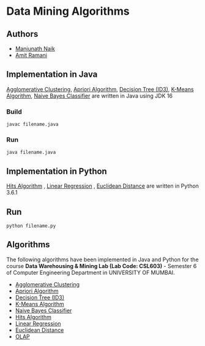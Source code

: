 # Data Mining Algorithms

## Authors

-   [Manjunath Naik](https://github.com/Manu1ND)
-   [Amit Ramani](https://github.com/Ichigo27)

## Implementation in Java

[Agglomerative Clustering](Agglomerative_Clustering), [Apriori Algorithm](Apriori), [Decision Tree (ID3)](Decision_Tree_ID3), [K-Means Algorithm](K-Means), [Naive Bayes Classifier](Naive_Bayes_Classifier) are written in Java using JDK 16

### Build

```
javac filename.java
```

### Run

```
java filename.java
```

## Implementation in Python

[Hits Algorithm](HITS_Algorithm) , [Linear Regression](Linear_Regression) , [Euclidean Distance](Euclidean_Distance) are written in Python 3.6.1

## Run

```
python filename.py
```

## Algorithms

The following algorithms have been implemented in Java and Python for the course **Data Warehousing & Mining Lab (Lab Code: CSL603)** - Semester 6 of Computer Engineering Department in UNIVERSITY OF MUMBAI.

-   [Agglomerative Clustering](Agglomerative_Clustering)
-   [Apriori Algorithm](Apriori)
-   [Decision Tree (ID3)](Decision_Tree_ID3)
-   [K-Means Algorithm](K-Means)
-   [Naive Bayes Classifier](Naive_Bayes_Classifier)
-   [Hits Algorithm](HITS_Algorithm)
-   [Linear Regression](Linear_Regression)
-   [Euclidean Distance](Euclidean_Distance)
-   [OLAP](OLAP)

